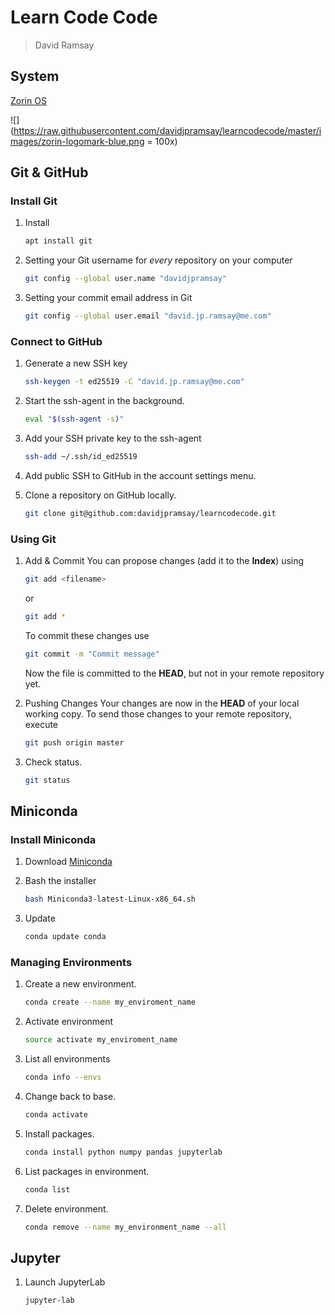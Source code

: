 # Learn Code Code

> David Ramsay

## System

[Zorin OS](https://zorin.com/os/)

![](https://raw.githubusercontent.com/davidjpramsay/learncodecode/master/images/zorin-logomark-blue.png = 100x)

## Git & GitHub

### Install Git
1.	Install
	```bash
	apt install git
	```
1.	Setting your Git username for _every_ repository on your computer
	```bash
	git config --global user.name "davidjpramsay"
	```

1.	Setting your commit email address in Git
	```bash
	git config --global user.email "david.jp.ramsay@me.com"
	```
### Connect to GitHub

1.	Generate a new SSH key
	```bash
	ssh-keygen -t ed25519 -C "david.jp.ramsay@me.com"
	```

2.	Start the ssh-agent in the background.
	```bash
	eval "$(ssh-agent -s)"
	```
3.	Add your SSH private key to the ssh-agent
	```bash
	ssh-add ~/.ssh/id_ed25519
	```
4.	Add public SSH to GitHub in the account settings menu.

5.	Clone  a repository on GitHub locally.
	```bash
	git clone git@github.com:davidjpramsay/learncodecode.git
	```

### Using Git

1.	Add & Commit
	You can propose changes (add it to the **Index**) using  
	```bash
	git add <filename>
	```
	or
	```bash
	git add *
	```  
	To commit these changes use  
	```bash
	git commit -m "Commit message"
	```
	Now the file is committed to the **HEAD**, but not in your remote repository yet.

2.	Pushing Changes
	Your changes are now in the **HEAD** of your local working copy. To send those changes to your remote repository, execute
	```bash
	git push origin master
	```
3.	Check status.
	```bash
	git status
	```

## Miniconda

### Install Miniconda

1.	Download [Miniconda](https://docs.conda.io/en/latest/miniconda.html#linux-installers)

2.	Bash the installer
	```bash
	bash Miniconda3-latest-Linux-x86_64.sh
	```
	
3.	Update
	```bash
	conda update conda
	```

### Managing Environments

1.	Create a new environment.
	```bash
	conda create --name my_enviroment_name
	```
2.	Activate environment
	```bash
	source activate my_enviroment_name
	```
3.	List all environments
	```bash
	conda info --envs
	```
4.	Change back to base.
	```bash
	conda activate
	```
5.	Install packages.
	```bash
	conda install python numpy pandas jupyterlab
	```
6.	List packages in environment.
	```bash
	conda list
	```
7.	Delete environment.
	```bash
	conda remove --name my_environment_name --all
	```

## Jupyter

1.	Launch JupyterLab
	```bash
	jupyter-lab
	```
<!--stackedit_data:
eyJoaXN0b3J5IjpbLTM1NjQ5MTQ2OSwtNjc0MzE1ODIxLC0xOT
E5NTc2ODk3LC0xOTE5NTc2ODk3LDE2NzU1NzUwOTAsLTY1OTk2
OTc2MCwtMjczNDcxNzcsLTE1NTE1NjU5NTYsLTIwMTYyMTYyMj
gsMTg0MTcyMjA3OCwxMDU0ODIyMDIyLC05MTkxNjY0NzgsLTIy
NTYzNzI2Nl19
-->